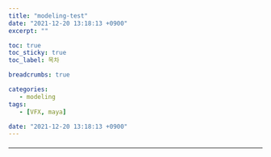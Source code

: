 ```yaml
---
title: "modeling-test"
date: "2021-12-20 13:18:13 +0900"
excerpt: ""

toc: true
toc_sticky: true
toc_label: 목차

breadcrumbs: true

categories:
   - modeling 
tags:
   - [VFX, maya]

date: "2021-12-20 13:18:13 +0900"
---
```


#### 
--- 


